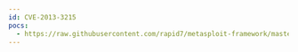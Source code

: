 ```yaml
---
id: CVE-2013-3215
pocs:
  - https://raw.githubusercontent.com/rapid7/metasploit-framework/master/modules/exploits/multi/http/vtiger_soap_upload.rb
---
```

